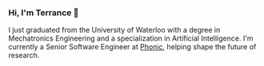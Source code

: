### Hi, I'm Terrance :wave:
I just graduated from the University of Waterloo with a degree in Mechatronics Engineering and a specialization in Artificial Intelligence. I'm currently a Senior Software Engineer at [Phonic](https://www.phonic.ai), helping shape the future of research.
